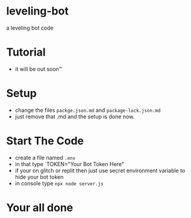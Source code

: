 # leveling-bot
a leveling bot code
# Tutorial
- it will be out soon™
# Setup
- change the files `packge.json.md` and `package-lock.json.md`
- just remove that .md and the setup is done now.
# Start The Code
- create a file named `.env`
- in that type `TOKEN="Your Bot Token Here"
- if your on glitch or replit then just use secret environment variable to hide your bot token
- in console type `npx node server.js`
# Your all done
